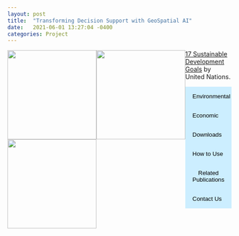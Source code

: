```yaml
---
layout: post
title:  "Transforming Decision Support with GeoSpatial AI"
date:   2021-06-01 13:27:04 -0400
categories: Project
---
```


<img src="https://wenlu-w.github.io/images/goal8.png" style="float:left" height=200pt />
<img src="https://wenlu-w.github.io/images/goal11.png" style="float:left" height=200pt />
<img src="https://wenlu-w.github.io/images/goal13.png" style="float:left" height=200pt />

<a href="https://sdgs.un.org/goals">17 Sustainable Development Goals</a> by United Nations.

<style>
	.dropdown-menu>.active {
           background-color: #3967ac;
        }
	.img-fluid{border:1px solid #ccc;margin:5px 5px 5px 0px}
	.step_head{font-size:1.25em;color:#3967ac;font-weight:bold;    border-bottom: 1.3px solid #3967ac;margin-top:10px;}
	.sub_head{font-size:0.85em;color:#3967ac;font-weight:bold;margin-bottom:2px;}
	.doc-content p{font-size:0.9em;margin-bottom:2px;}
	h2{font-size:1.25em;}
	.target-title{color:#C03D96;font-weight:bold;text-decoration:underline}
    	/* Style the tab */
	.tab {
	  overflow: hidden;
	  background-color: #cceeff;
	}

	/* Style the buttons that are used to open the tab content */
	.tab button {
	  background-color: inherit;
	  float: left;
	  border: none;
	  outline: none;
	  cursor: pointer;
	  padding: 14px 16px;
	  transition: 0.3s;
	}

	/* Change background color of buttons on hover */
	.tab button:hover {
	  background-color: #3967ac;
	}

	/* Create an active/current tablink class */
	.tab button.active {
	  background-color: #3967ac;
          color: #FFFFFF;
	}

	/* Style the tab content */
	.tabcontent {
	  display: none;
	  padding: 6px 12px;
	  border-top: none;
	}
 </style>



<div class="tab-pane" id="overview_mac">

<div class="tab">
<button class="tablinks" onclick="show(event, 'environment')">
        Environmental
</button>
<button class="tablinks" onclick="show(event, 'economic')">
        Economic
</button>
<button class="tablinks" onclick="show(event, 'download')">
        Downloads
</button>
<button class="tablinks" onclick="show(event, 'use')">
        How to Use
</button>
<button class="tablinks" onclick="show(event, 'publications')">
        Related Publications
</button>
<button class="tablinks" onclick="show(event, 'contact')">
        Contact Us
</button>
</div>


<div class="tabcontent" id="environment" style="display:none;">
Many people choose to live in coastal regions, and some areas are prone to coastal hazards.
It is crucial to make informed and timely decisions to improve the resilience of the coastal community.
- Disaster risk reduction.
- Safe and resilient cities.
</div>


<div class="tabcontent" id="economic" style="display:none;">
- Productive employment and decent work.
- Inclusive and sustainable economic growth.
- Fair housing.
</div>


<!--1-->
<div class="tabcontent" id="download" style="display:none;">
<h3 class="step_head">Dependency</h3>
<div class="row">
<div class="col-md-6">
Python3<br>
PyTorch
</div>

</div>


<h3 class="step_head">Download</h3>
<div class="row">
<div class="col-md-6">
Download link TBD.
</div>

</div>
</div>
<!--1-->


<div class="tabcontent" id="use" style="display:none;">
<h3 class="step_head">Step 1</h3>
<div class="row">
<div class="col-md-6">
<img src="https://wenlu-w.github.io/images/nlidb.png1" style="float:left" height=150pt />
</div>
<div class="col-md-6">
Step 1
</div>
</div>

<h3 class="step_head">Step 2</h3>
<div class="row">
<div class="col-md-6">
<img src="https://wenlu-w.github.io/images/nlidb.png1" style="float:left" height=280pt />
</div>
<div class="col-md-6">
Step 2
</div>
</div>
</div><!--mac_newhybrids-->

<div class="tabcontent" id="contact" style="display:none;">
wenlu.wang.1@gmail.com
</div>

<div class="tabcontent" id="publications" style="display:none;">
- Modeling Real Estate Dynamics Using Temporal Encoding <a href="">pdf</a>
- Predicting Economic Growth by Regional Embedding <a href="https://dl.acm.org/doi/abs/10.1145/3340531.3411882">pdf</a>
</div>


</div>

<script>
	function show(evt, cityName) {
  var i, tabcontent, tablinks;
  
  //Get all elements with class="tabcontent" and hide them
  tabcontent = document.getElementsByClassName("tabcontent");
  for (i = 0; i < tabcontent.length; i++) {
      tabcontent[i].style.display = "none";
  }
  
  // Get all elements with class="tablinks" and remove the class "active"
  tablinks = document.getElementsByClassName("tablinks");
  for (i = 0; i < tablinks.length; i++) {
      tablinks[i].className = tablinks[i].className.replace(" active", "");
  }
  
  // Show the current tab, and add an "active" class to the button that opened the tab
  document.getElementById(cityName).style.display = "block";
      evt.currentTarget.className += " active";
}
function hideshow(id) {
        var e = document.getElementById(id);
        e.style.display = (e.style.display == 'block') ? 'none' : 'none';
}
function showhide(id) {
       	var e = document.getElementById(id);
       	e.style.display = (e.style.display == 'block') ? 'none' : 'block';
}
</script>
